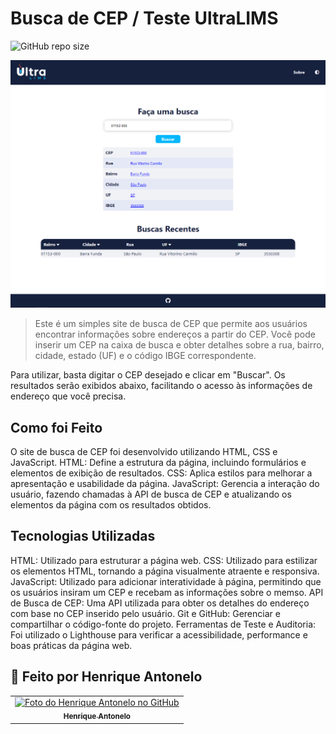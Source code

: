 # Busca de CEP / Teste UltraLIMS

![GitHub repo size](https://img.shields.io/github/repo-size/iuricode/README-template?style=for-the-badge)

<img src="/buscador de cep.png" alt="Exemplo imagem">

> Este é um simples site de busca de CEP que permite aos usuários encontrar informações sobre endereços a partir do CEP. Você pode inserir um CEP na caixa de busca e obter detalhes sobre a rua, bairro, cidade, estado (UF) e o código IBGE correspondente.

Para utilizar, basta digitar o CEP desejado e clicar em "Buscar". Os resultados serão exibidos abaixo, facilitando o acesso às informações de endereço que você precisa.

## Como foi Feito

O site de busca de CEP foi desenvolvido utilizando HTML, CSS e JavaScript.
HTML: Define a estrutura da página, incluindo formulários e elementos de exibição de resultados.
CSS: Aplica estilos para melhorar a apresentação e usabilidade da página.
JavaScript: Gerencia a interação do usuário, fazendo chamadas à API de busca de CEP e atualizando os elementos da página com os resultados obtidos.

## Tecnologias Utilizadas

HTML: Utilizado para estruturar a página web.
CSS: Utilizado para estilizar os elementos HTML, tornando a página visualmente atraente e responsiva.
JavaScript: Utilizado para adicionar interatividade à página, permitindo que os usuários insiram um CEP e recebam as informações sobre o memso.
API de Busca de CEP: Uma API utilizada para obter os detalhes do endereço com base no CEP inserido pelo usuário.
Git e GitHub: Gerenciar e compartilhar o código-fonte do projeto.
Ferramentas de Teste e Auditoria: Foi utilizado o Lighthouse para verificar a acessibilidade, performance e boas práticas da página web.

## 🤝 Feito por Henrique Antonelo

<table>
  <tr>
    <td align="center">
      <a href="https://github.com/henriqueantonelo" title="Perfil do Henrique Antonelo no GitHub">
        <img src="https://avatars.githubusercontent.com/u/141786792?s=400&u=95a37f239942cced98c6e0b1617c8b38e9d83b03&v=4" width="100px;" alt="Foto do Henrique Antonelo no GitHub"/><br>
        <sub>
          <b>Henrique Antonelo</b>
        </sub>
      </a>
    </td>
  </tr>
</table>
